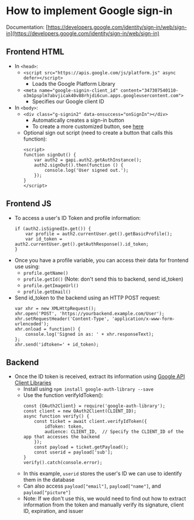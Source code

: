 # How to implement Google sign-in
Documentation: [https://developers.google.com/identity/sign-in/web/sign-in](https://developers.google.com/identity/sign-in/web/sign-in)
## Frontend HTML
- In `<head>`:
  - `<script src="https://apis.google.com/js/platform.js" async defer></script>`
    - Loads the Google Platform Library
  - `<meta name="google-signin-client_id" content="347307540110-o3m1psplm7abvjicak40v88rhjdi6cun.apps.googleusercontent.com">`
    - Specifies our Google client ID
- In `<body>`:
  - `<div class="g-signin2" data-onsuccess="onSignIn"></div>`
    - Automatically creates a sign-in button
    - To create a more customized button, see [here](https://developers.google.com/identity/sign-in/web/build-button)
  - Optional sign out script (need to create a button that calls this function):
    ```
    <script>
    function signOut() {
        var auth2 = gapi.auth2.getAuthInstance();
        auth2.signOut().then(function () {
            console.log('User signed out.');
        });
    }
    </script>
    ```
## Frontend JS
- To access a user's ID Token and profile information:
    ```
    if (auth2.isSignedIn.get()) {
        var profile = auth2.currentUser.get().getBasicProfile();
        var id_token = auth2.currentUser.get().getAuthResponse().id_token;
    }

    ```
- Once you have a profile variable, you can access their data for frontend use using:
  - `profile.getName()`
  - `profile.getId()` (Note: don't send this to backend, send id_token)
  - `profile.getImageUrl()`
  - `profile.getEmail()`
- Send id_token to the backend using an HTTP POST request:
    ```
    var xhr = new XMLHttpRequest();
    xhr.open('POST', 'https://yourbackend.example.com/User');
    xhr.setRequestHeader('Content-Type', 'application/x-www-form-urlencoded');
    xhr.onload = function() {
        console.log('Signed in as: ' + xhr.responseText);
    };
    xhr.send('idtoken=' + id_token);
    ```
## Backend
- Once the ID token is received, extract its information using [Google API Client Libraries](https://github.com/google/google-api-javascript-client)
  - Install using `npm install google-auth-library --save`
  - Use the function verifyIdToken():
    ```
    const {OAuth2Client} = require('google-auth-library');
    const client = new OAuth2Client(CLIENT_ID);
    async function verify() {
        const ticket = await client.verifyIdToken({
            idToken: token,
            audience: CLIENT_ID,  // Specify the CLIENT_ID of the app that accesses the backend
        });
        const payload = ticket.getPayload();
        const userid = payload['sub'];
    }
    verify().catch(console.error);
    ```
  - In this example, `userid` stores the user's ID we can use to identify them in the database
  - Can also access `payload["email"]`, `payload["name"]`, and `payload["picture"]`
  - Note: If we don't use this, we would need to find out how to extract information from the token and manually verify its signature, client ID, expiration, and issuer